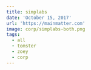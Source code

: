 ```yaml
---
title: simplabs
date: 'October 15, 2017'
url: 'https://mainmatter.com'
image: corp/simplabs-both.png
tags:
  - all
  - tomster
  - zoey
  - corp
---
```

